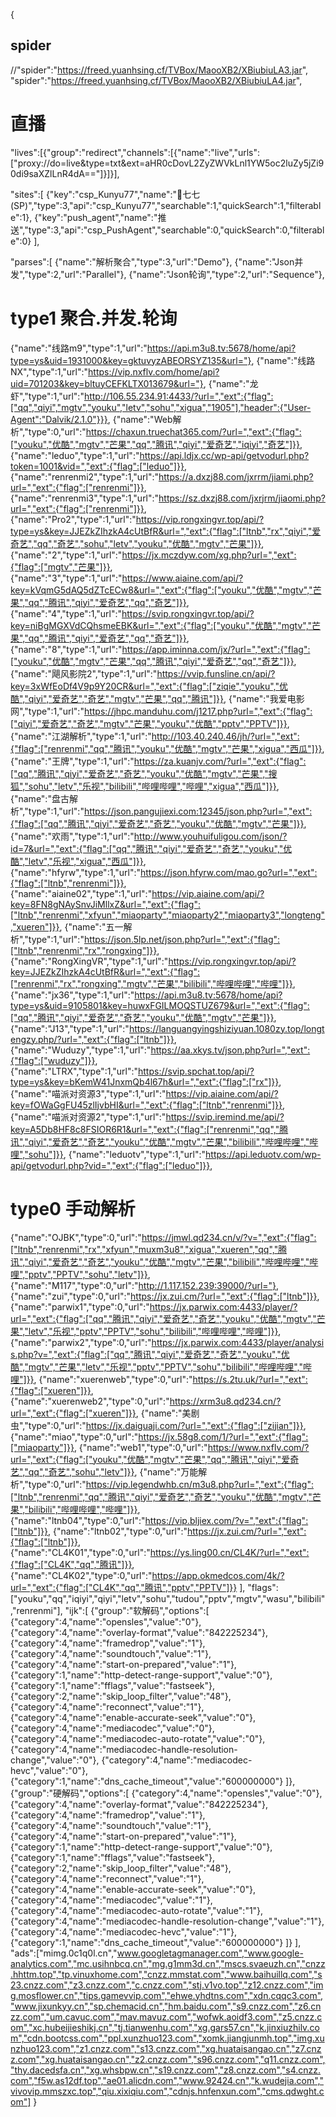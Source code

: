 {
## spider
//"spider":"https://freed.yuanhsing.cf/TVBox/MaooXB2/XBiubiuLA3.jar",
"spider":"https://freed.yuanhsing.cf/TVBox/MaooXB2/XBiubiuLA4.jar",

# 直播
"lives":[{"group":"redirect","channels":[{"name":"live","urls":["proxy://do=live&type=txt&ext=aHR0cDovL2ZyZWVkLnl1YW5oc2luZy5jZi90di9saXZlLnR4dA=="]}]}],

"sites":[
{"key":"csp_Kunyu77","name":"👒七七(SP)","type":3,"api":"csp_Kunyu77","searchable":1,"quickSearch":1,"filterable":1},
{"key":"push_agent","name":"推送","type":3,"api":"csp_PushAgent","searchable":0,"quickSearch":0,"filterable":0}
],

"parses":[
{"name":"解析聚合","type":3,"url":"Demo"},
{"name":"Json并发","type":2,"url":"Parallel"},
{"name":"Json轮询","type":2,"url":"Sequence"},
# type1 聚合.并发.轮询
{"name":"线路m9","type":1,"url":"https://api.m3u8.tv:5678/home/api?type=ys&uid=1931000&key=gktuvyzABEORSYZ135&url="},
{"name":"线路NX","type":1,"url":"https://vip.nxflv.com/home/api?uid=701203&key=bltuyCEFKLTX013679&url="},
{"name":"龙虾","type":1,"url":"http://106.55.234.91:4433/?url=","ext":{"flag":["qq","qiyi","mgtv","youku","letv","sohu","xigua","1905"],"header":{"User-Agent":"Dalvik/2.1.0"}}},
{"name":"Web解析","type":0,"url":"https://chaxun.truechat365.com/?url=","ext":{"flag":["youku","优酷","mgtv","芒果","qq","腾讯","qiyi","爱奇艺","iqiyi","奇艺"]}},
{"name":"leduo","type":1,"url":"https://api.ldjx.cc/wp-api/getvodurl.php?token=1001&vid=","ext":{"flag":["leduo"]}},
{"name":"renrenmi2","type":1,"url":"https://a.dxzj88.com/jxrrm/jiami.php?url=","ext":{"flag":["renrenmi"]}},
{"name":"renrenmi3","type":1,"url":"https://sz.dxzj88.com/jxrjrm/jiaomi.php?url=","ext":{"flag":["renrenmi"]}},
{"name":"Pro2","type":1,"url":"https://vip.rongxingvr.top/api/?type=ys&key=JJEZkZIhzkA4cUtBfR&url=","ext":{"flag":["ltnb","rx","qiyi","爱奇艺","qq","奇艺","sohu","letv","youku","优酷","mgtv","芒果"]}},
{"name":"2","type":1,"url":"https://jx.mczdyw.com/xg.php?url=","ext":{"flag":["mgtv","芒果"]}},
{"name":"3","type":1,"url":"https://www.aiaine.com/api/?key=kVqmG5dAQ5dZTcECw8&url=","ext":{"flag":["youku","优酷","mgtv","芒果","qq","腾讯","qiyi","爱奇艺","qq","奇艺"]}},
{"name":"4","type":1,"url":"https://svip.rongxingvr.top/api/?key=niBgMGXVdCQhsmeEBK&url=","ext":{"flag":["youku","优酷","mgtv","芒果","qq","腾讯","qiyi","爱奇艺","qq","奇艺"]}},
{"name":"8","type":1,"url":"https://app.iminna.com/jx/?url=","ext":{"flag":["youku","优酷","mgtv","芒果","qq","腾讯","qiyi","爱奇艺","qq","奇艺"]}},
{"name":"飓风影院2","type":1,"url":"https://vvip.funsline.cn/api/?key=3xWfEoDf4V9p9Y20CR&url=","ext":{"flag":["ziqie","youku","优酷","qiyi","爱奇艺","奇艺","mgtv","芒果","qq","腾讯"]}},
{"name":"我爱电影网","type":1,"url":"https://jhpc.manduhu.com/j1217.php?url=","ext":{"flag":["qiyi","爱奇艺","奇艺","mgtv","芒果","youku","优酷","pptv","PPTV"]}},
{"name":"江湖解析","type":1,"url":"http://103.40.240.46/jh/?url=","ext":{"flag":["renrenmi","qq","腾讯","youku","优酷","mgtv","芒果","xigua","西瓜"]}},
{"name":"王牌","type":1,"url":"https://za.kuanjv.com/?url=","ext":{"flag":["qq","腾讯","qiyi","爱奇艺","奇艺","youku","优酷","mgtv","芒果","搜狐","sohu","letv","乐视","bilibili","哔哩哔哩","哔哩","xigua","西瓜"]}},
{"name":"盘古解析","type":1,"url":"https://json.pangujiexi.com:12345/json.php?url=","ext":{"flag":["qq","腾讯","qiyi","爱奇艺","奇艺","youku","优酷","mgtv","芒果"]}},
{"name":"欢雨","type":1,"url":"http://www.youhuifuligou.com/json/?id=7&url=","ext":{"flag":["qq","腾讯","qiyi","爱奇艺","奇艺","youku","优酷","letv","乐视","xigua","西瓜"]}},
{"name":"hfyrw","type":1,"url":"https://json.hfyrw.com/mao.go?url=","ext":{"flag":["ltnb","renrenmi"]}},
{"name":"aiaine02","type":1,"url":"https://vip.aiaine.com/api/?key=8FN8gNAySnvJiMllxZ&url=","ext":{"flag":["ltnb","renrenmi","xfyun","miaoparty","miaoparty2","miaoparty3","longteng","xueren"]}},
{"name":"五一解析","type":1,"url":"https://json.5lp.net/json.php?url=","ext":{"flag":["ltnb","renrenmi","rx","rongxing"]}},
{"name":"RongXingVR","type":1,"url":"https://vip.rongxingvr.top/api/?key=JJEZkZIhzkA4cUtBfR&url=","ext":{"flag":["renrenmi","rx","rongxing","mgtv","芒果","bilibili","哔哩哔哩","哔哩"]}},
{"name":"jx36","type":1,"url":"https://api.m3u8.tv:5678/home/api?type=ys&uid=9105801&key=huwxFGILMOQSTUZ679&url=","ext":{"flag":["qq","腾讯","qiyi","爱奇艺","奇艺","youku","优酷","mgtv","芒果"]}},
{"name":"J13","type":1,"url":"https://languangyingshiziyuan.1080zy.top/longtengzy.php/?url=","ext":{"flag":["ltnb"]}},
{"name":"Wuduzy","type":1,"url":"https://aa.xkys.tv/json.php?url=","ext":{"flag":["wuduzy"]}},
{"name":"LTRX","type":1,"url":"https://svip.spchat.top/api/?type=ys&key=bKemW41JnxmQb4l67h&url=","ext":{"flag":["rx"]}},
{"name":"喵派对资源3","type":1,"url":"https://vip.aiaine.com/api/?key=fOWaGgFU45zlIjvbHI&url=","ext":{"flag":["ltnb","renrenmi"]}},
{"name":"喵派对资源2","type":1,"url":"https://svip.iremind.me/api/?key=A5Db8HF8c8FSIOR6R1&url=","ext":{"flag":["renrenmi","qq","腾讯","qiyi","爱奇艺","奇艺","youku","优酷","mgtv","芒果","bilibili","哔哩哔哩","哔哩","sohu"]}},
{"name":"leduotv","type":1,"url":"https://api.leduotv.com/wp-api/getvodurl.php?vid=","ext":{"flag":["leduo"]}},
# type0 手动解析
{"name":"OJBK","type":0,"url":"https://jmwl.qd234.cn/v/?v=","ext":{"flag":["ltnb","renrenmi","rx","xfyun","muxm3u8","xigua","xueren","qq","腾讯","qiyi","爱奇艺","奇艺","youku","优酷","mgtv","芒果","bilibili","哔哩哔哩","哔哩","pptv","PPTV","sohu","letv"]}},
{"name":"M117","type":0,"url":"http://1.117.152.239:39000/?url="},
{"name":"zui","type":0,"url":"https://jx.zui.cm/?url=","ext":{"flag":["ltnb"]}},
{"name":"parwix1","type":0,"url":"https://jx.parwix.com:4433/player/?url=","ext":{"flag":["qq","腾讯","qiyi","爱奇艺","奇艺","youku","优酷","mgtv","芒果","letv","乐视","pptv","PPTV","sohu","bilibili","哔哩哔哩","哔哩"]}},
{"name":"parwix2","type":0,"url":"https://jx.parwix.com:4433/player/analysis.php?v=","ext":{"flag":["qq","腾讯","qiyi","爱奇艺","奇艺","youku","优酷","mgtv","芒果","letv","乐视","pptv","PPTV","sohu","bilibili","哔哩哔哩","哔哩"]}},
{"name":"xuerenweb","type":0,"url":"https://s.2tu.uk/?url=","ext":{"flag":["xueren"]}},
{"name":"xuerenweb2","type":0,"url":"https://xrm3u8.qd234.cn/?url=","ext":{"flag":["xueren"]}},
{"name":"美剧虫","type":0,"url":"https://jx.daiguaji.com/?url=","ext":{"flag":["zijian"]}},
{"name":"miao","type":0,"url":"https://jx.58g8.com/1/?url=","ext":{"flag":["miaoparty"]}},
{"name":"web1","type":0,"url":"https://www.nxflv.com/?url=","ext":{"flag":["youku","优酷","mgtv","芒果","qq","腾讯","qiyi","爱奇艺","qq","奇艺","sohu","letv"]}},
{"name":"万能解析","type":0,"url":"https://vip.legendwhb.cn/m3u8.php?url=","ext":{"flag":["ltnb","renrenmi","qq","腾讯","qiyi","爱奇艺","奇艺","youku","优酷","mgtv","芒果","bilibili","哔哩哔哩","哔哩"]}},
{"name":"ltnb04","type":0,"url":"https://vip.bljiex.com/?v=","ext":{"flag":["ltnb"]}},
{"name":"ltnb02","type":0,"url":"https://jx.zui.cm/?url=","ext":{"flag":["ltnb"]}},
{"name":"CL4K01","type":0,"url":"https://ys.ling00.cn/CL4K/?url=","ext":{"flag":["CL4K","qq","腾讯"]}},
{"name":"CL4K02","type":0,"url":"https://app.okmedcos.com/4k/?url=","ext":{"flag":["CL4K","qq","腾讯","pptv","PPTV"]}}
],
"flags":["youku","qq","iqiyi","qiyi","letv","sohu","tudou","pptv","mgtv","wasu","bilibili","renrenmi"],
"ijk":[
{"group":"软解码","options":[
{"category":4,"name":"opensles","value":"0"},
{"category":4,"name":"overlay-format","value":"842225234"},
{"category":4,"name":"framedrop","value":"1"},
{"category":4,"name":"soundtouch","value":"1"},
{"category":4,"name":"start-on-prepared","value":"1"},
{"category":1,"name":"http-detect-range-support","value":"0"},
{"category":1,"name":"fflags","value":"fastseek"},
{"category":2,"name":"skip_loop_filter","value":"48"},
{"category":4,"name":"reconnect","value":"1"},
{"category":4,"name":"enable-accurate-seek","value":"0"},
{"category":4,"name":"mediacodec","value":"0"},
{"category":4,"name":"mediacodec-auto-rotate","value":"0"},
{"category":4,"name":"mediacodec-handle-resolution-change","value":"0"},
{"category":4,"name":"mediacodec-hevc","value":"0"},
{"category":1,"name":"dns_cache_timeout","value":"600000000"}
]},
{"group":"硬解码","options":[
{"category":4,"name":"opensles","value":"0"},
{"category":4,"name":"overlay-format","value":"842225234"},
{"category":4,"name":"framedrop","value":"1"},
{"category":4,"name":"soundtouch","value":"1"},
{"category":4,"name":"start-on-prepared","value":"1"},
{"category":1,"name":"http-detect-range-support","value":"0"},
{"category":1,"name":"fflags","value":"fastseek"},
{"category":2,"name":"skip_loop_filter","value":"48"},
{"category":4,"name":"reconnect","value":"1"},
{"category":4,"name":"enable-accurate-seek","value":"0"},
{"category":4,"name":"mediacodec","value":"1"},
{"category":4,"name":"mediacodec-auto-rotate","value":"1"},
{"category":4,"name":"mediacodec-handle-resolution-change","value":"1"},
{"category":4,"name":"mediacodec-hevc","value":"1"},
{"category":1,"name":"dns_cache_timeout","value":"600000000"}
]}
],
"ads":["mimg.0c1q0l.cn","www.googletagmanager.com","www.google-analytics.com","mc.usihnbcq.cn","mg.g1mm3d.cn","mscs.svaeuzh.cn","cnzz.hhttm.top","tp.vinuxhome.com","cnzz.mmstat.com","www.baihuillq.com","s23.cnzz.com","z3.cnzz.com","c.cnzz.com","stj.v1vo.top","z12.cnzz.com","img.mosflower.cn","tips.gamevvip.com","ehwe.yhdtns.com","xdn.cqqc3.com","www.jixunkyy.cn","sp.chemacid.cn","hm.baidu.com","s9.cnzz.com","z6.cnzz.com","um.cavuc.com","mav.mavuz.com","wofwk.aoidf3.com","z5.cnzz.com","xc.hubeijieshikj.cn","tj.tianwenhu.com","xg.gars57.cn","k.jinxiuzhilv.com","cdn.bootcss.com","ppl.xunzhuo123.com","xomk.jiangjunmh.top","img.xunzhuo123.com","z1.cnzz.com","s13.cnzz.com","xg.huataisangao.cn","z7.cnzz.com","xg.huataisangao.cn","z2.cnzz.com","s96.cnzz.com","q11.cnzz.com","thy.dacedsfa.cn","xg.whsbpw.cn","s19.cnzz.com","z8.cnzz.com","s4.cnzz.com","f5w.as12df.top","ae01.alicdn.com","www.92424.cn","k.wudejia.com","vivovip.mmszxc.top","qiu.xixiqiu.com","cdnjs.hnfenxun.com","cms.qdwght.com"]
}
